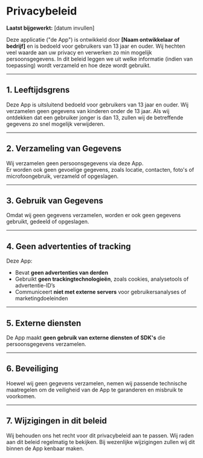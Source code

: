 # Privacybeleid  
**Laatst bijgewerkt:** [datum invullen]  

Deze applicatie ("de App") is ontwikkeld door **[Naam ontwikkelaar of bedrijf]** en is bedoeld voor gebruikers van 13 jaar en ouder. Wij hechten veel waarde aan uw privacy en verwerken zo min mogelijk persoonsgegevens. In dit beleid leggen we uit welke informatie (indien van toepassing) wordt verzameld en hoe deze wordt gebruikt.

---

## 1. Leeftijdsgrens  
Deze App is uitsluitend bedoeld voor gebruikers van 13 jaar en ouder. Wij verzamelen geen gegevens van kinderen onder de 13 jaar. Als wij ontdekken dat een gebruiker jonger is dan 13, zullen wij de betreffende gegevens zo snel mogelijk verwijderen.

---

## 2. Verzameling van Gegevens  
Wij verzamelen geen persoonsgegevens via deze App.  
Er worden ook geen gevoelige gegevens, zoals locatie, contacten, foto's of microfoongebruik, verzameld of opgeslagen.

---

## 3. Gebruik van Gegevens  
Omdat wij geen gegevens verzamelen, worden er ook geen gegevens gebruikt, gedeeld of opgeslagen.

---

## 4. Geen advertenties of tracking  
Deze App:  
- Bevat **geen advertenties van derden**  
- Gebruikt **geen trackingtechnologieën**, zoals cookies, analysetools of advertentie-ID’s  
- Communiceert **niet met externe servers** voor gebruikersanalyses of marketingdoeleinden  

---

## 5. Externe diensten  
De App maakt **geen gebruik van externe diensten of SDK's** die persoonsgegevens verzamelen.

---

## 6. Beveiliging  
Hoewel wij geen gegevens verzamelen, nemen wij passende technische maatregelen om de veiligheid van de App te garanderen en misbruik te voorkomen.

---

## 7. Wijzigingen in dit beleid  
Wij behouden ons het recht voor dit privacybeleid aan te passen. Wij raden aan dit beleid regelmatig te bekijken. Bij wezenlijke wijzigingen zullen wij dit binnen de App kenbaar maken.
